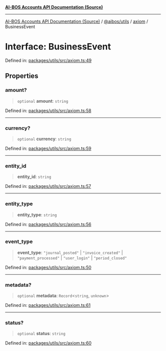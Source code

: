 [**AI-BOS Accounts API Documentation (Source)**](../../../../README.md)

***

[AI-BOS Accounts API Documentation (Source)](../../../../README.md) / [@aibos/utils](../../README.md) / [axiom](../README.md) / BusinessEvent

# Interface: BusinessEvent

Defined in: [packages/utils/src/axiom.ts:49](https://github.com/pohlai88/accounts/blob/48103fb36d28b2b9bfb33472b6de2f719773cde9/packages/utils/src/axiom.ts#L49)

## Properties

### amount?

> `optional` **amount**: `string`

Defined in: [packages/utils/src/axiom.ts:58](https://github.com/pohlai88/accounts/blob/48103fb36d28b2b9bfb33472b6de2f719773cde9/packages/utils/src/axiom.ts#L58)

***

### currency?

> `optional` **currency**: `string`

Defined in: [packages/utils/src/axiom.ts:59](https://github.com/pohlai88/accounts/blob/48103fb36d28b2b9bfb33472b6de2f719773cde9/packages/utils/src/axiom.ts#L59)

***

### entity\_id

> **entity\_id**: `string`

Defined in: [packages/utils/src/axiom.ts:57](https://github.com/pohlai88/accounts/blob/48103fb36d28b2b9bfb33472b6de2f719773cde9/packages/utils/src/axiom.ts#L57)

***

### entity\_type

> **entity\_type**: `string`

Defined in: [packages/utils/src/axiom.ts:56](https://github.com/pohlai88/accounts/blob/48103fb36d28b2b9bfb33472b6de2f719773cde9/packages/utils/src/axiom.ts#L56)

***

### event\_type

> **event\_type**: `"journal_posted"` \| `"invoice_created"` \| `"payment_processed"` \| `"user_login"` \| `"period_closed"`

Defined in: [packages/utils/src/axiom.ts:50](https://github.com/pohlai88/accounts/blob/48103fb36d28b2b9bfb33472b6de2f719773cde9/packages/utils/src/axiom.ts#L50)

***

### metadata?

> `optional` **metadata**: `Record`\<`string`, `unknown`\>

Defined in: [packages/utils/src/axiom.ts:61](https://github.com/pohlai88/accounts/blob/48103fb36d28b2b9bfb33472b6de2f719773cde9/packages/utils/src/axiom.ts#L61)

***

### status?

> `optional` **status**: `string`

Defined in: [packages/utils/src/axiom.ts:60](https://github.com/pohlai88/accounts/blob/48103fb36d28b2b9bfb33472b6de2f719773cde9/packages/utils/src/axiom.ts#L60)
